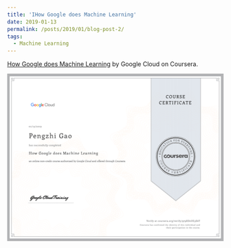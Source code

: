 ```yaml
---
title: 'IHow Google does Machine Learning'
date: 2019-01-13
permalink: /posts/2019/01/blog-post-2/
tags:
  - Machine Learning
---
```


[How Google does Machine Learning](https://www.coursera.org/learn/google-machine-learning) by Google Cloud on Coursera.

<div  align="center">
<img src='/images/How_Google_does_Machine_Learning.png'>
</div>